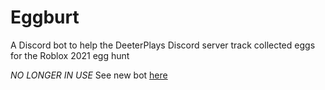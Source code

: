 # Eggburt
A Discord bot to help the DeeterPlays Discord server track collected eggs for the Roblox 2021 egg hunt

*NO LONGER IN USE*
See new bot [here](https://github.com/ValAlpha/Metaverse_Event_Bot)
